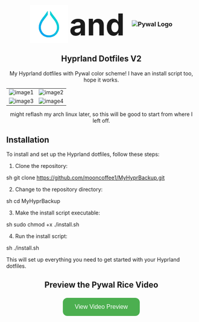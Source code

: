 <!-- PROJECT LOGO AND TITLE -->
<h3 align="center">
  <img src="temp/hyprland.gif" alt="Hyprland Logo" width="100" height="100" style="vertical-align: middle;">
  <span style="font-size: 80px; vertical-align: middle;">  and  </span>
  <img src="https://i.imgur.com/5WgMACe.gif" alt="Pywal Logo" width="100" height="100" style="vertical-align: middle;">
</h3>

<h2 align="center">Hyprland Dotfiles V2</h2>
<p align="center">
  My Hyprland dotfiles with Pywal color scheme! 
  I have an install script too, hope it works.
</p>

<table align="center">
  <tr>
    <td><img src="https://github.com/mooncoffee1/MyHyprBackup/assets/118976333/0240dd19-d9a2-4f3a-a106-96c2d579ff96" alt="image1"></td>
    <td><img src="https://github.com/mooncoffee1/MyHyprBackup/assets/118976333/1436d6c1-fd9a-4894-8eed-93c3484ffb86" alt="image2"></td>
  </tr>
  <tr>
    <td><img src="https://github.com/mooncoffee1/MyHyprBackup/assets/118976333/d16fc40a-e3f4-4c98-92af-013676ec63b4" alt="image3"></td>
    <td><img src="https://github.com/mooncoffee1/MyHyprBackup/assets/118976333/bcfcb32d-357f-4ed8-8b99-d947799fc41a" alt="image4"></td>
  </tr>
</table>

<p align="center">
  might reflash my arch linux later, so this will be good to start from where I left off.
</p>


<!-- Installation Instructions -->
## Installation

To install and set up the Hyprland dotfiles, follow these steps:

1. Clone the repository:

    

sh
    git clone https://github.com/mooncoffee1/MyHyprBackup.git



2. Change to the repository directory:

    

sh
    cd MyHyprBackup



3. Make the install script executable:

    

sh
    sudo chmod +x ./install.sh



4. Run the install script:

    

sh
    ./install.sh



This will set up everything you need to get started with your Hyprland dotfiles.

<!-- Video Preview Button -->
<h2 align="center">Preview the Pywal Rice Video</h2>
<p align="center">
  <a href="https://youtu.be/h14Wet6MgbM" target="_blank" style="text-decoration: none;">
    <button style="
      background-color: #4CAF50; /* Green */
      border: none;
      color: white;
      padding: 15px 32px;
      text-align: center;
      text-decoration: none;
      display: inline-block;
      font-size: 16px;
      margin: 4px 2px;
      cursor: pointer;
      border-radius: 12px;
    ">View Video Preview</button>
  </a>
</p>
